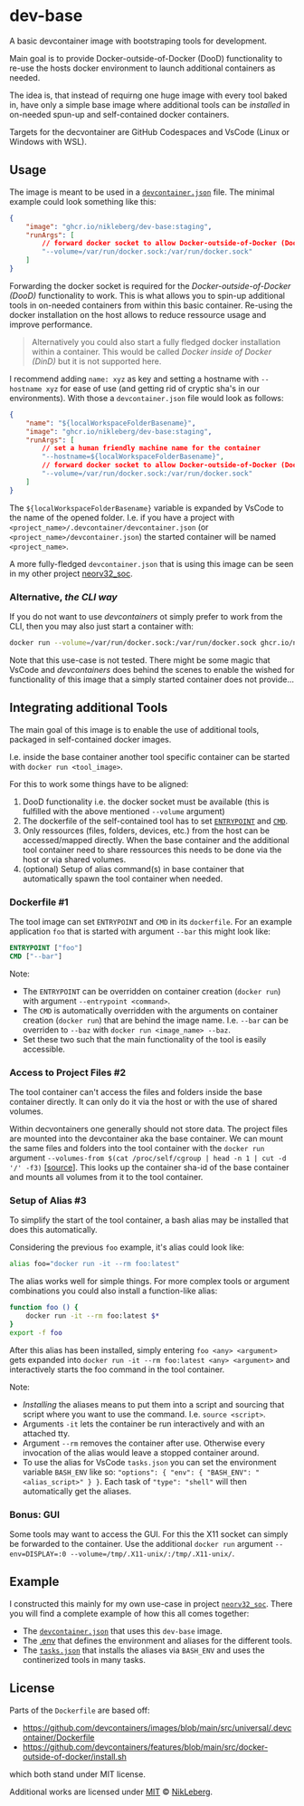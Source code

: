 # dev-base
A basic devcontainer image with bootstraping tools for development.

Main goal is to provide Docker-outside-of-Docker (DooD) functionality to re-use the hosts docker environment to launch additional containers as needed.

The idea is, that instead of requirng one huge image with every tool baked in, have only a simple base image where additional tools can be _installed_ in on-needed spun-up and self-contained docker containers.

Targets for the decvontainer are GitHub Codespaces and VsCode (Linux or Windows with WSL).


## Usage
The image is meant to be used in a [`devcontainer.json`](https://containers.dev/implementors/json_reference/) file. The minimal example could look something like this:

```json
{
    "image": "ghcr.io/nikleberg/dev-base:staging",
    "runArgs": [
        // forward docker socket to allow Docker-outside-of-Docker (DooD)
        "--volume=/var/run/docker.sock:/var/run/docker.sock"
    ]
}
```

Forwarding the docker socket is required for the _Docker-outside-of-Docker (DooD)_ functionality to work. This is what allows you to spin-up additional tools in on-needed containers from within this basic container. Re-using the docker installation on the host allows to reduce ressource usage and improve performance.

> Alternatively you could also start a fully fledged docker installation within a container. This would be called _Docker inside of Docker (DinD)_ but it is not supported here.

I recommend adding `name: xyz` as key and setting a hostname with `--hostname xyz` for ease of use (and getting rid of cryptic sha's in our environments). With those a `devcontainer.json` file would look as follows:

```json
{
    "name": "${localWorkspaceFolderBasename}",
    "image": "ghcr.io/nikleberg/dev-base:staging",
    "runArgs": [
        // set a human friendly machine name for the container
        "--hostname=${localWorkspaceFolderBasename}",
        // forward docker socket to allow Docker-outside-of-Docker (DooD)
        "--volume=/var/run/docker.sock:/var/run/docker.sock"
    ]
}
```

The `${localWorkspaceFolderBasename}` variable is expanded by VsCode to the name of the opened folder. I.e. if you have a project with `<project_name>/.devcontainer/devcontainer.json` (or `<project_name>/devcontainer.json`) the started container will be named `<project_name>`.

A more fully-fledged `devcontainer.json` that is using this image can be seen in my other project [neorv32_soc](https://github.com/NikLeberg/neorv32_soc/blob/main/.devcontainer/devcontainer.json).


### Alternative, _the CLI way_
If you do not want to use _devcontainers_ ot simply prefer to work from the CLI, then you may also just start a container with:
```bash
docker run --volume=/var/run/docker.sock:/var/run/docker.sock ghcr.io/nikleberg/dev-base
```
Note that this use-case is not tested. There might be some magic that VsCode and _devcontainers_ does behind the scenes to enable the wished for functionality of this image that a simply started container does not provide...


## Integrating additional Tools
The main goal of this image is to enable the use of additional tools, packaged in self-contained docker images.

I.e. inside the base container another tool specific container can be started with `docker run <tool_image>`.

For this to work some things have to be aligned:
 1. DooD functionality i.e. the docker socket must be available (this is fulfilled with the above mentioned `--volume` argument)
 2. The dockerfile of the self-contained tool has to set [`ENTRYPOINT`](https://docs.docker.com/engine/reference/builder/#entrypoint) and [`CMD`](https://docs.docker.com/engine/reference/builder/#cmd).
 3. Only ressources (files, folders, devices, etc.) from the host can be accessed/mapped directly. When the base container and the additional tool container need to share ressources this needs to be done via the host or via shared volumes.
 4. (optional) Setup of alias command(s) in base container that automatically spawn the tool container when needed.


### Dockerfile #1
The tool image can set `ENTRYPOINT` and `CMD` in its `dockerfile`. For an example application `foo` that is started with argument `--bar` this might look like:

```dockerfile
ENTRYPOINT ["foo"]
CMD ["--bar"]
```

Note:
 - The `ENTRYPOINT` can be overridden on container creation (`docker run`) with argument `--entrypoint <command>`.
 - The `CMD` is automatically overridden with the arguments on container creation (`docker run`) that are behind the image name. I.e. `--bar` can be overriden to `--baz` with `docker run <image_name> --baz`.
 - Set these two such that the main functionality of the tool is easily accessible.


### Access to Project Files #2
The tool container can't access the files and folders inside the base container directly. It can only do it via the host or with the use of shared volumes.

Within decvontainers one generally should not store data. The project files are mounted into the devcontainer aka the base container. We can mount the same files and folders into the tool container with the `docker run` argument `--volumes-from $(cat /proc/self/cgroup | head -n 1 | cut -d '/' -f3)` [[source](https://stackoverflow.com/a/46586925)]. This looks up the container sha-id of the base container and mounts all volumes from it to the tool container.


### Setup of Alias #3
To simplify the start of the tool container, a bash alias may be installed that does this automatically.

Considering the previous `foo` example, it's alias could look like:
```bash
alias foo="docker run -it --rm foo:latest"
```

The alias works well for simple things. For more complex tools or argument combinations you could also install a function-like alias:
```bash
function foo () {
    docker run -it --rm foo:latest $*
}
export -f foo
```

After this alias has been installed, simply entering `foo <any> <argument>` gets expanded into `docker run -it --rm foo:latest <any> <argument>` and interactively starts the foo command in the tool container.

Note:
 - _Installing_ the aliases means to put them into a script and sourcing that script where you want to use the command. I.e. `source <script>`.
 - Arguments `-it` lets the container be run interactively and with an attached tty.
 - Argument `--rm` removes the container after use. Otherwise every invocation of the alias would leave a stopped container around.
 - To use the alias for VsCode `tasks.json` you can set the environment variable `BASH_ENV` like so: `"options": { "env": { "BASH_ENV": "<alias_script>" } }`. Each task of `"type": "shell"` will then automatically get the aliases.


### Bonus: GUI
Some tools may want to access the GUI. For this the X11 socket can simply be forwarded to the container. Use the additional `docker run` argument `--env=DISPLAY=:0 --volume=/tmp/.X11-unix/:/tmp/.X11-unix/`.


## Example
I constructed this mainly for my own use-case in project [`neorv32_soc`](https://github.com/NikLeberg/neorv32_soc). There you will find a complete example of how this all comes together:
 - The [`devcontainer.json`](https://github.com/NikLeberg/neorv32_soc/blob/main/.devcontainer/devcontainer.json) that uses this `dev-base` image.
 - The [.env](https://github.com/NikLeberg/neorv32_soc/blob/main/.devcontainer/.env) that defines the environment and aliases for the different tools.
 - The [`tasks.json`](https://github.com/NikLeberg/neorv32_soc/blob/main/.vscode/tasks.json) that installs the aliases via `BASH_ENV` and uses the continerized tools in many tasks.


## License
Parts of the `Dockerfile` are based off:
 - https://github.com/devcontainers/images/blob/main/src/universal/.devcontainer/Dockerfile
 - https://github.com/devcontainers/features/blob/main/src/docker-outside-of-docker/install.sh

which both stand under MIT license.

Additional works are licensed under [MIT](../LICENSE) © [NikLeberg](https://github.com/NikLeberg).
